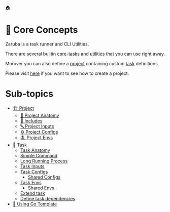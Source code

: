 <!--startTocHeader-->
[🏠](../README.md)
# 🧠 Core Concepts
<!--endTocHeader-->

Zaruba is a task runner and CLI Utilities.

There are several builtin [core-tasks](../core-tasks/README.md) and [utilities](../utilities/README.md) that you can use right away.

Morover you can also define a [project](./project/README.md) containing custom [task](./project/task/README.md) definitions.

Please visit [here](../use-cases/create-a-project.md) if you want to see how to create a project.

<!--startTocSubTopic-->
# Sub-topics
* [🏗️ Project](project/README.md)
  * [🧬 Project Anatomy](project/project-anatomy.md)
  * [🧳 Includes](project/includes.md)
  * [🔤 Project Inputs](project/project-inputs.md)
  * [⚙️ Project Configs](project/project-configs.md)
  * [🏝️ Project Envs](project/project-envs.md)
* [🔨 Task](task/README.md)
  * [Task Anatomy](task/task-anatomy.md)
  * [Simple Command](task/simple-command.md)
  * [Long Running Process](task/long-running-process.md)
  * [Task Inputs](task/task-inputs.md)
  * [Task Configs](task/task-configs/README.md)
    * [Shared Configs](task/task-configs/shared-configs.md)
  * [Task Envs](task/task-envs/README.md)
    * [Shared Envs](task/task-envs/shared-envs.md)
  * [Extend task](task/extend-task.md)
  * [Define task dependencies](task/define-task-dependencies.md)
* [🐹 Using Go Template](using-go-template.md)
<!--endTocSubTopic-->
